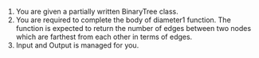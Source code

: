 1. You are given a partially written BinaryTree class.
2. You are required to complete the body of diameter1 function. The function is expected to return the number of edges between two nodes which are farthest from each other in terms of edges.
3. Input and Output is managed for you. 

